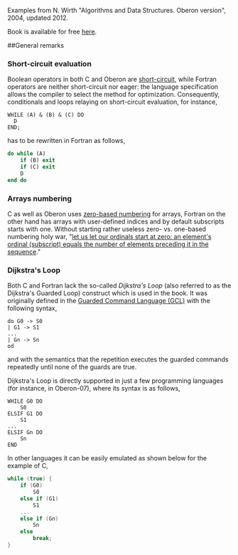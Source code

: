 Examples from N. Wirth "Algorithms and Data Structures. Oberon version", 2004, updated 2012. 

Book is available for free [here](http://www.inr.ac.ru/~info21/ADen/).

##General remarks

### Short-circuit evaluation

Boolean operators in both C and Oberon are [short-circuit](http://en.wikipedia.org/wiki/Short-circuit_evaluation), while Fortran operators are neither short-circuit nor eager: the language specification allows the compiler to select the method for optimization.
Consequently, conditionals and loops relaying on short-circuit evaluation, for instance,

```component pascal
WHILE (A) & (B) & (C) DO
  D
END;
```

has to be rewritten in Fortran as follows,

```fortran
do while (A)
    if (B) exit
    if (C) exit
    D
end do
```

### Arrays numbering

C as well as Oberon uses [zero-based numbering](http://en.wikipedia.org/wiki/Zero-based_numbering) for arrays, Fortran on the other hand has arrays with user-defined indices and by default subscripts starts with one.
Without starting rather useless zero- vs. one-based numbering holy war, "[let us let our ordinals start at zero: an element's ordinal (subscript) equals the number of elements preceding it in the sequence](http://www.cs.utexas.edu/users/EWD/transcriptions/EWD08xx/EWD831.html)."

### Dijkstra's Loop

Both C and Fortran lack the so-called *Dijkstra's Loop* (also referred to as the Dijkstra's Guarded Loop) construct which is used in the book.
It was originally defined in the [Guarded Command Language (GCL)](http://en.wikipedia.org/wiki/Guarded_Command_Language#Repetition%3a_do) with the following syntax,

```
do G0 -> S0
| G1 -> S1
...
| Gn -> Sn
od
```

and with the semantics that the repetition executes the guarded commands repeatedly until none of the guards are true.  

Dijkstra's Loop is directly supported in just a few programming languages (for instance, in Oberon-07), where its syntax is as follows,

```component pascal
WHILE G0 DO
    S0
ELSIF G1 DO
    S1
...
ELSIF Gn DO
    Sn
END
```

In other languages it can be easily emulated as shown below for the example of C,

```c
while (true) {
    if (G0)
        S0
    else if (G1)
        S1
    ... 
    else if (Gn)
        Sn
    else
        break;
}
```
